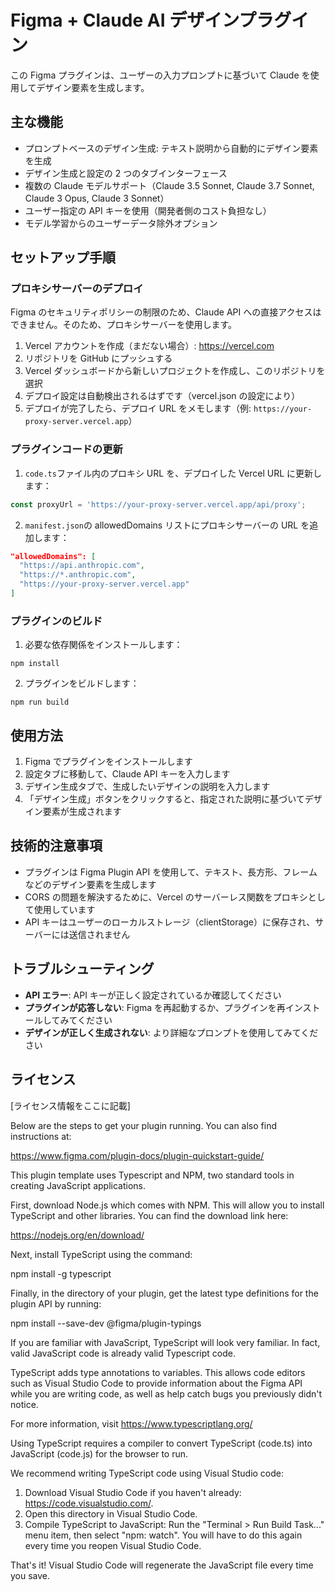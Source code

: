 # Figma + Claude AI デザインプラグイン

この Figma プラグインは、ユーザーの入力プロンプトに基づいて Claude を使用してデザイン要素を生成します。

## 主な機能

- プロンプトベースのデザイン生成: テキスト説明から自動的にデザイン要素を生成
- デザイン生成と設定の 2 つのタブインターフェース
- 複数の Claude モデルサポート（Claude 3.5 Sonnet, Claude 3.7 Sonnet, Claude 3 Opus, Claude 3 Sonnet）
- ユーザー指定の API キーを使用（開発者側のコスト負担なし）
- モデル学習からのユーザーデータ除外オプション

## セットアップ手順

### プロキシサーバーのデプロイ

Figma のセキュリティポリシーの制限のため、Claude API への直接アクセスはできません。そのため、プロキシサーバーを使用します。

1. Vercel アカウントを作成（まだない場合）: https://vercel.com
2. リポジトリを GitHub にプッシュする
3. Vercel ダッシュボードから新しいプロジェクトを作成し、このリポジトリを選択
4. デプロイ設定は自動検出されるはずです（vercel.json の設定により）
5. デプロイが完了したら、デプロイ URL をメモします（例: `https://your-proxy-server.vercel.app`）

### プラグインコードの更新

1. `code.ts`ファイル内のプロキシ URL を、デプロイした Vercel URL に更新します：

```typescript
const proxyUrl = 'https://your-proxy-server.vercel.app/api/proxy';
```

2. `manifest.json`の allowedDomains リストにプロキシサーバーの URL を追加します：

```json
"allowedDomains": [
  "https://api.anthropic.com",
  "https://*.anthropic.com",
  "https://your-proxy-server.vercel.app"
]
```

### プラグインのビルド

1. 必要な依存関係をインストールします：

```
npm install
```

2. プラグインをビルドします：

```
npm run build
```

## 使用方法

1. Figma でプラグインをインストールします
2. 設定タブに移動して、Claude API キーを入力します
3. デザイン生成タブで、生成したいデザインの説明を入力します
4. 「デザイン生成」ボタンをクリックすると、指定された説明に基づいてデザイン要素が生成されます

## 技術的注意事項

- プラグインは Figma Plugin API を使用して、テキスト、長方形、フレームなどのデザイン要素を生成します
- CORS の問題を解決するために、Vercel のサーバーレス関数をプロキシとして使用しています
- API キーはユーザーのローカルストレージ（clientStorage）に保存され、サーバーには送信されません

## トラブルシューティング

- **API エラー**: API キーが正しく設定されているか確認してください
- **プラグインが応答しない**: Figma を再起動するか、プラグインを再インストールしてみてください
- **デザインが正しく生成されない**: より詳細なプロンプトを使用してみてください

## ライセンス

[ライセンス情報をここに記載]

Below are the steps to get your plugin running. You can also find instructions at:

https://www.figma.com/plugin-docs/plugin-quickstart-guide/

This plugin template uses Typescript and NPM, two standard tools in creating JavaScript applications.

First, download Node.js which comes with NPM. This will allow you to install TypeScript and other
libraries. You can find the download link here:

https://nodejs.org/en/download/

Next, install TypeScript using the command:

npm install -g typescript

Finally, in the directory of your plugin, get the latest type definitions for the plugin API by running:

npm install --save-dev @figma/plugin-typings

If you are familiar with JavaScript, TypeScript will look very familiar. In fact, valid JavaScript code
is already valid Typescript code.

TypeScript adds type annotations to variables. This allows code editors such as Visual Studio Code
to provide information about the Figma API while you are writing code, as well as help catch bugs
you previously didn't notice.

For more information, visit https://www.typescriptlang.org/

Using TypeScript requires a compiler to convert TypeScript (code.ts) into JavaScript (code.js)
for the browser to run.

We recommend writing TypeScript code using Visual Studio code:

1. Download Visual Studio Code if you haven't already: https://code.visualstudio.com/.
2. Open this directory in Visual Studio Code.
3. Compile TypeScript to JavaScript: Run the "Terminal > Run Build Task..." menu item,
   then select "npm: watch". You will have to do this again every time
   you reopen Visual Studio Code.

That's it! Visual Studio Code will regenerate the JavaScript file every time you save.
